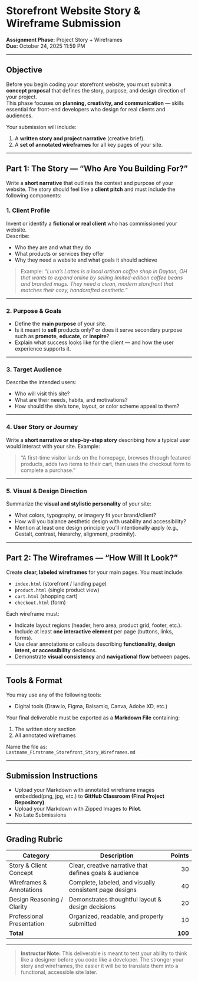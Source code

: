 # Storefront Website Story & Wireframe Submission  
**Assignment Phase:** Project Story + Wireframes  
**Due:** October 24, 2025 11:59 PM

---

## Objective

Before you begin coding your storefront website, you must submit a **concept proposal** that defines the story, purpose, and design direction of your project.  
This phase focuses on **planning, creativity, and communication** — skills essential for front-end developers who design for real clients and audiences.

Your submission will include:

1. A **written story and project narrative** (creative brief).  
2. A **set of annotated wireframes** for all key pages of your site.

---

## Part 1: The Story — “Who Are You Building For?”

Write a **short narrative** that outlines the context and purpose of your website. The story should feel like a **client pitch** and must include the following components:

### 1. Client Profile
Invent or identify a **fictional or real client** who has commissioned your website.  
Describe:
- Who they are and what they do  
- What products or services they offer  
- Why they need a website and what goals it should achieve  

> Example: *“Luna’s Lattes is a local artisan coffee shop in Dayton, OH that wants to expand online by selling limited-edition coffee beans and branded mugs. They need a clean, modern storefront that matches their cozy, handcrafted aesthetic.”*

---

### 2. Purpose & Goals
- Define the **main purpose** of your site.  
- Is it meant to **sell** products only? or does it serve secondary purpose such as **promote**, **educate**, or **inspire**?  
- Explain what success looks like for the client — and how the user experience supports it.

---

### 3. Target Audience
Describe the intended users:
- Who will visit this site?  
- What are their needs, habits, and motivations?  
- How should the site’s tone, layout, or color scheme appeal to them?

---

### 4. User Story or Journey
Write a **short narrative or step-by-step story** describing how a typical user would interact with your site.
Example: 
> “A first-time visitor lands on the homepage, browses through featured products, adds two items to their cart, then uses the checkout form to complete a purchase.”


---

### 5. Visual & Design Direction
Summarize the **visual and stylistic personality** of your site:
- What colors, typography, or imagery fit your brand/client?  
- How will you balance aesthetic design with usability and accessibility?  
- Mention at least one design principle you’ll intentionally apply (e.g., Gestalt, contrast, hierarchy, alignment, proximity).

---

## Part 2: The Wireframes — “How Will It Look?”

Create **clear, labeled wireframes** for your main pages. You must include: 

- `index.html` (storefront / landing page)  
- `product.html` (single product view)  
- `cart.html` (shopping cart)  
- `checkout.html` (form)

Each wireframe must:

- Indicate layout regions (header, hero area, product grid, footer, etc.).  
- Include at least **one interactive element** per page (buttons, links, forms).  
- Use clear annotations or callouts describing **functionality, design intent, or accessibility** decisions.  
- Demonstrate **visual consistency** and **navigational flow** between pages.

---

## Tools & Format

You may use any of the following tools:
- Digital tools (Draw.io, Figma, Balsamiq, Canva, Adobe XD, etc.)  

Your final deliverable must be exported as a **Markdown File** containing:
1. The written story section  
2. All annotated wireframes

Name the file as:  
`Lastname_Firstname_Storefront_Story_Wireframes.md`

---

## Submission Instructions

- Upload your Markdown with annotated wireframe images embedded(png, jpg, etc.) to **GitHub Classroom (Final Project Repository)**.   
- Upload your Markdown with Zipped Images to **Pilot**.
- No Late Submissions

---

## Grading Rubric

| Category                  | Description                                               | Points |
|----------------------------|-----------------------------------------------------------|--------:|
| Story & Client Concept     | Clear, creative narrative that defines goals & audience   | 30 |
| Wireframes & Annotations   | Complete, labeled, and visually consistent page designs   | 40 |
| Design Reasoning / Clarity | Demonstrates thoughtful layout & design decisions         | 20 |
| Professional Presentation  | Organized, readable, and properly submitted               | 10 |
| **Total**                  |                                                           | **100** |


---




> **Instructor Note:** This deliverable is meant to test your ability to think like a designer before you code like a developer. The stronger your story and wireframes, the easier it will be to translate them into a functional, accessible site later.